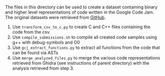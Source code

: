 The files in this directory can be used to create a dataset containing binary and higher level representations of code written in the Google Code Jam. The original datasets were retrieved from [GitHub](https://github.com/Jur1cek/gcj-dataset).

1. Use `transform_csv_to_c.py` to create C and C++ files containing the code from the csv.
2. Use `compile_submissions.sh` to compile all created code samples using g++ with debug-symbols and O0
3. Use `gcj_extract_functions.py` to extract all functions from the code that can be found via ASTs
4. Use `merge_analyzed_files.py` to merge the various code representations retrieved from Ghidra (see instructions of parent directory) with the analysis retrieved from step 3.